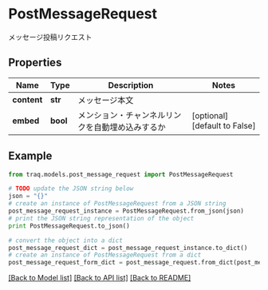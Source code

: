 # PostMessageRequest

メッセージ投稿リクエスト

## Properties

Name | Type | Description | Notes
------------ | ------------- | ------------- | -------------
**content** | **str** | メッセージ本文 | 
**embed** | **bool** | メンション・チャンネルリンクを自動埋め込みするか | [optional] [default to False]

## Example

```python
from traq.models.post_message_request import PostMessageRequest

# TODO update the JSON string below
json = "{}"
# create an instance of PostMessageRequest from a JSON string
post_message_request_instance = PostMessageRequest.from_json(json)
# print the JSON string representation of the object
print PostMessageRequest.to_json()

# convert the object into a dict
post_message_request_dict = post_message_request_instance.to_dict()
# create an instance of PostMessageRequest from a dict
post_message_request_form_dict = post_message_request.from_dict(post_message_request_dict)
```
[[Back to Model list]](../README.md#documentation-for-models) [[Back to API list]](../README.md#documentation-for-api-endpoints) [[Back to README]](../README.md)


